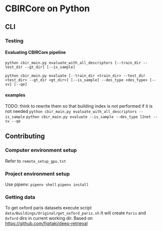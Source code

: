 # CBIRCore on Python

## CLI

### Testing
#### Evaluating CBIRCore pipeline
`python cbir_main.py evaluate_with_all_descriptors [--train_dir --test_dir --gt_dir] [--is_sample]`

`python cbir_main.py evaluate [--train_dir <train_dir> --test_dir <test_dir> --gt_dir <gt_dir>] [--is_sample] --des_type <des_type> [--sv] [--qe]`

#### examples

TODO: think to rewrite them so that building index is not performed if it is not needed
`python cbir_main.py evaluate_with_all_descriptors --is_sample`
`python cbir_main.py evaluate --is_sample --des_type l2net --sv --qe`

## Contributing

### Computer environment setup
Refer to `remote_setup_gpu.txt`

### Project environment setup
Use pipenv:
`pipenv shell`
`pipenv install`

### Getting data
To get oxford paris datasets execute script
`data/Buildings/Original/get_oxford_paris.sh`
It will create `Paris` and `Oxford` dirs in current working dir.
Based on https://github.com/figitaki/deep-retrieval
